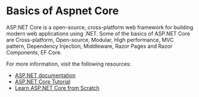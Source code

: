 # Basics of Aspnet Core

ASP.NET Core is a open-source, cross-platform web framework for building modern web applications using .NET. Some of the basics of ASP.NET Core are Cross-platform, Open-source, Modular, High performance, MVC pattern, Dependency Injection, Middleware, Razor Pages and Razor Components, EF Core.

For more information, visit the following resources:

- [ASP.NET documentation](https://learn.microsoft.com/en-us/aspnet/core/?view=aspnetcore-7.0)
- [ASP.NET Core Tutorial](https://www.tutorialspoint.com/asp.net_core/index.htm)
- [Learn ASP.NET Core from Scratch](https://www.tutorialsteacher.com/core)
